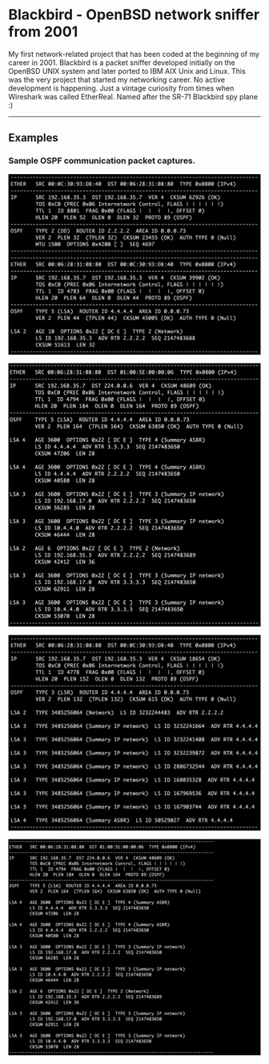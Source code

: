 # Blackbird - OpenBSD network sniffer from 2001

My first network-related project that has been coded at the beginning of my career in 2001. Blackbird is a packet sniffer developed initially on the OpenBSD UNIX system and later ported to IBM AIX Unix and Linux. This was the very project that started my networking career. No active development is happening. Just a vintage curiosity from times when Wireshark was called EtherReal. Named after the SR-71 Blackbird spy plane :)

---

## Examples

### Sample OSPF communication packet captures.
![Sample Blackbird OSPF output](https://github.com/ccie18643/Blackbird/blob/main/pictures/ospf_01.png)

![Sample Blackbird OSPF output](https://github.com/ccie18643/Blackbird/blob/main/pictures/ospf_02.png)

![Sample Blackbird OSPF output](https://github.com/ccie18643/Blackbird/blob/main/pictures/ospf_03.png)

![Sample Blackbird OSPF output](https://github.com/ccie18643/Blackbird/blob/main/pictures/ospf_04.png)
